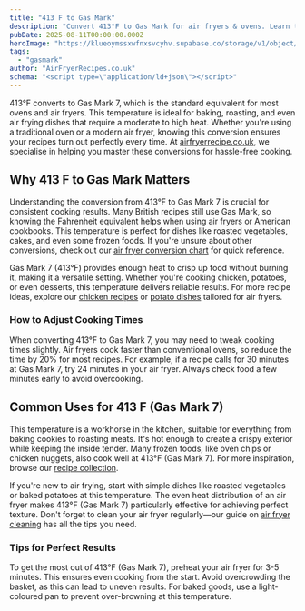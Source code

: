 ```yaml
---
title: "413 F to Gas Mark"
description: "Convert 413°F to Gas Mark for air fryers & ovens. Learn the exact Gas Mark equivalent and how to adjust cooking times for perfect results."
pubDate: 2025-08-11T00:00:00.000Z
heroImage: "https://klueoymssxwfnxsvcyhv.supabase.co/storage/v1/object/public/md/413-f-to-gas-mark-c699a826.png"
tags:
  - "gasmark"
author: "AirFryerRecipes.co.uk"
schema: "<script type=\"application/ld+json\"></script>"
---
```


<p>413°F converts to Gas Mark 7, which is the standard equivalent for most ovens and air fryers. This temperature is ideal for baking, roasting, and even air frying dishes that require a moderate to high heat. Whether you're using a traditional oven or a modern air fryer, knowing this conversion ensures your recipes turn out perfectly every time. At <a href=https://www.airfryerrecipe.co.uk>airfryerrecipe.co.uk</a>, we specialise in helping you master these conversions for hassle-free cooking.</p>

<h2>Why 413 F to Gas Mark Matters</h2>
<p>Understanding the conversion from 413°F to Gas Mark 7 is crucial for consistent cooking results. Many British recipes still use Gas Mark, so knowing the Fahrenheit equivalent helps when using air fryers or American cookbooks. This temperature is perfect for dishes like roasted vegetables, cakes, and even some frozen foods. If you're unsure about other conversions, check out our <a href=https://www.airfryerrecipe.co.uk/air-fryer-conversion-chart>air fryer conversion chart</a> for quick reference.</p>

<p>Gas Mark 7 (413°F) provides enough heat to crisp up food without burning it, making it a versatile setting. Whether you're cooking chicken, potatoes, or even desserts, this temperature delivers reliable results. For more recipe ideas, explore our <a href=https://www.airfryerrecipe.co.uk/recipe-category/chicken>chicken recipes</a> or <a href=https://www.airfryerrecipe.co.uk/recipe-category/potatoes>potato dishes</a> tailored for air fryers.</p>

<h3>How to Adjust Cooking Times</h3>
<p>When converting 413°F to Gas Mark 7, you may need to tweak cooking times slightly. Air fryers cook faster than conventional ovens, so reduce the time by 20% for most recipes. For example, if a recipe calls for 30 minutes at Gas Mark 7, try 24 minutes in your air fryer. Always check food a few minutes early to avoid overcooking.</p>

<h2>Common Uses for 413 F (Gas Mark 7)</h2>
<p>This temperature is a workhorse in the kitchen, suitable for everything from baking cookies to roasting meats. It's hot enough to create a crispy exterior while keeping the inside tender. Many frozen foods, like oven chips or chicken nuggets, also cook well at 413°F (Gas Mark 7). For more inspiration, browse our <a href=https://www.airfryerrecipe.co.uk/recipes>recipe collection</a>.</p>

<p>If you're new to air frying, start with simple dishes like roasted vegetables or baked potatoes at this temperature. The even heat distribution of an air fryer makes 413°F (Gas Mark 7) particularly effective for achieving perfect texture. Don't forget to clean your air fryer regularly—our guide on <a href=https://www.airfryerrecipe.co.uk/air-fryer-cleaner>air fryer cleaning</a> has all the tips you need.</p>

<h3>Tips for Perfect Results</h3>
<p>To get the most out of 413°F (Gas Mark 7), preheat your air fryer for 3-5 minutes. This ensures even cooking from the start. Avoid overcrowding the basket, as this can lead to uneven results. For baked goods, use a light-coloured pan to prevent over-browning at this temperature.</p>